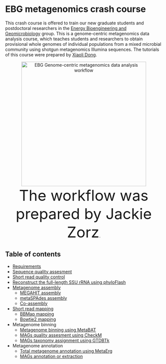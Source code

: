 # EBG metagenomics crash course
This crash course is offered to train our new graduate students and postdoctoral researchers in the [Energy Bioengineering and Geomicrobiology](https://www.ucalgary.ca/labs/ebg) group. This is a genome-centric metagenomics data analysis course, which teaches students and researchers to obtain provisional whole genomes of individual populations from a mixed microbial community using shotgun metagenomics Illumina sequences. The tutorials of this course were prepared by [Xiaoli Dong](https://www.ucalgary.ca/labs/ebg/people/xiaoli-dong).  
<p align="center"><a href="images/metagenomics_overview.pdf"><img src="images/metagenomics_overview.jpg" title="EBG Genome-centric metagenomics data analysis workflow" width=400></a><br><font size=10>The workflow was prepared by Jackie Zorz</font>.</p>  

## Table of contents
* [Requirements](https://github.com/xiaoli-dong/metagenomics_crash_course/blob/master/requirements.md#requirements)
* [Sequence quality assesment](https://github.com/xiaoli-dong/metagenomics_crash_course/tree/master/fastqc#sequence-quality-assesment)
* [Short read quality control](https://github.com/xiaoli-dong/metagenomics_crash_course/tree/master/qc)  
* [Reconstruct the full-length SSU rRNA  using phyloFlash](https://github.com/xiaoli-dong/metagenomics_crash_course/blob/master/phyloflash/README.md#rapidly-reconstruct-the-ssu-rrnas)  
* [Metagenome assembly](https://github.com/xiaoli-dong/metagenomics_crash_course/tree/master/assembly)  
   * [MEGAHIT assembly](https://github.com/xiaoli-dong/metagenomics_crash_course/tree/master/assembly#assembly-of-qc-reads-with-megahit)  
   * [metaSPAdes assembly](https://github.com/xiaoli-dong/metagenomics_crash_course/tree/master/assembly#assembly-of-qc-reads-with-metaspades)  
   * [Co-assembly](https://github.com/xiaoli-dong/metagenomics_crash_course/tree/master/assembly#co-assembly) 
* [Short read mapping](https://github.com/xiaoli-dong/metagenomics_crash_course/tree/master/mapping)  
  * [BBMap mapping](https://github.com/xiaoli-dong/metagenomics_crash_course/tree/master/mapping#short-reads-mapping-using-bbmap)  
  * [Bowtie2 mapping](https://github.com/xiaoli-dong/metagenomics_crash_course/tree/master/mapping#short-reads-mapping-using-bowtie2)  
* Metagenome binning
  * [Metagenome binning using MetaBAT](https://github.com/xiaoli-dong/metagenomics_crash_course/blob/master/binning/README.md#metagenome-binning)  
  * [MAGs quality assesment using CheckM](https://github.com/xiaoli-dong/metagenomics_crash_course/blob/master/binning/bin_quality_assessment.md#mags-quality-assessment)
  * [MAGs taxonomy assignment using GTDBTk](https://github.com/xiaoli-dong/metagenomics_crash_course/blob/master/metagenome_bin_taxonomy_assignment.md#mags-taxonomy-assignment)  
* Metagenome annotation
  * [Total metagenome annotation using MetaErg](https://github.com/xiaoli-dong/metagenomics_crash_course/blob/master/annotation/README.md)
  * [MAGs annotation or extraction](https://github.com/xiaoli-dong/metagenomics_crash_course/blob/master/annotation/MAGs_annotation.md#mags-annotation)
